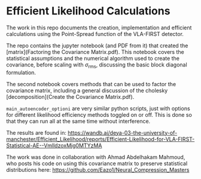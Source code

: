 # Efficient Likelihood Calculations
The work in this repo documents the creation, implementation and efficient calculations using the Point-Spread function of the VLA-FIRST detector.

The repo contains the jupyter notebook (and PDF from it) that created the [matrix](Factoring the Covariance Matrix.pdf). This notebook covers the statistical assumptions and the numerical algorithm used to create the covariance, before scaling with $\sigma_\mathrm{rms}$, discussing the basic block diagonal formulation.

The second notebook covers methods that can be used to factor the covariance matrix, including a general discussion of the cholesky [decomposition](Create the Covariance Matrix.pdf).

`main_autoencoder_optioni` are very similar python scripts, just with options for different likelihood efficiency methods toggled on or off. This is done so that they can run all at the same time without interference.

The results are found in:
https://wandb.ai/deya-03-the-university-of-manchester/Efficient_Likelihood/reports/Efficient-Likelihood-for-VLA-FIRST-Statistical-AE--VmlldzoxMjg0MTYzMA

The work was done in collaboration with Ahmad Abdelhakam Mahmoud, who posts his code on using this covariance matrix to preserve statistical distributions here:
https://github.com/Eazo1/Neural_Compression_Masters
